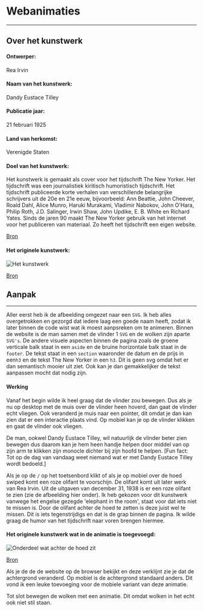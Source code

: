 # Webanimaties
---
## Over het kunstwerk
#### Ontwerper:
Rea Irvin
#### Naam van het kunstwerk:
Dandy Eustace Tilley

#### Publicatie jaar:
21 februari 1925

#### Land van herkomst:
Verenigde Staten

#### Doel van het kunstwerk:
Het kunstwerk is gemaakt als cover voor het tijdschrift The New Yorker. Het tijdschrift was een journalistiek kiritisch humoristisch tijdschrift. Het tijdschrift publiceerde korte verhalen van verschillende belangrijke schrijvers uit de 20e en 21e eeuw, bijvoorbeeld: Ann Beattie, John Cheever, Roald Dahl, Alice Munro, Haruki Murakami, Vladimir Nabokov, John O'Hara, Philip Roth, J.D. Salinger, Irwin Shaw, John Updike, E. B. White en Richard Yates.
Sinds de jaren 90 maakt The New Yorker gebruik van het internet voor het publiceren van materiaal. Zo heeft het tijdschrift een eigen website.

[Bron](https://nl.wikipedia.org/wiki/The_New_Yorker)


#### Het originele kunstwerk:

![Het kunstwerk](https://media.newyorker.com/photos/59094e4bc14b3c606c102ff8/master/w_760,c_limit/1925_02_21.jpg)

[Bron](https://www.newyorker.com/magazine/1925/02/21)

## Aanpak
---
Aller eerst heb ik de afbeelding omgezet naar een `SVG`. Ik heb alles overgetrokken en gezorgd dat iedere laag een goede naam heeft, zodat ik later binnen de code wist wat ik moest aanpsreken om te animeren. Binnen de website is de man samen met de vlinder 1 `SVG` en de wolken zijn aparte `SVG's`. De andere visuele aspecten binnen de pagina zoals de groene verticale balk staat in een `aside` en de bruine horizontale balk staat in de `footer`. De tekst staat in een `section` waaronder de datum en de prijs in een`h3` en de tekst The New Yorker in een `h3`. Dit is geen svg omdat het er dan semantisch mooier uit ziet. Ook kan je dan gemakkelijker de tekst aanpassen mocht dat nodig zijn.

#### Werking
Vanaf het begin wilde ik heel graag dat de vlinder zou bewegen. Dus als je nu op desktop met de muis over de vlinder heen hoverd, dan gaat de vlinder echt vliegen. Ook veranderd je muis naar een pointer, dit omdat je dan kan zien dat er een interactie plaats vind. Op mobiel kan je op de vlinder klikken en gaat de vlinder ook vliegen.

De man, ookwel Dandy Eustace Tilley, wil natuurlijk de vlinder beter zien bewegen dus daarom kan je hem heen handje helpen door middel van op zijn arm te klikken zijn monocle dichter bij zijn hoofd te helpen. [Fun fact: Tot op de dag van vandaag weet niemand wat er met Dandy Eustace Tilley wordt bedoeld.]

Als je op de `/` op het toetsenbord klikt of als je op mobiel over de hoed swiped komt een roze olifant te voorschijn. De olifant komt uit later werk van Rea Irvin. Uit de uitgaven van december 31, 1938 is er een roze olifant te zien (zie de afbeelding hier onder). Ik heb gekozen voor dit kunstwerk vanwege het engelse gezegde 'elephant in the room', staat voor dat iets niet te missen is. Door de olifant achter de hoed te zetten is deze juist wel te missen. Dit is iets tegenstrijdigs en dat is de grap binnen de pagina. Ik wilde graag de humor van het tijdschrift naar voren brengen hiermee.

#### Het originele kunstwerk wat in de animatie is toegevoegd:
![Onderdeel wat achter de hoed zit](https://media.newyorker.com/photos/59094ec76552fa0be682b523/master/w_760,c_limit/1938_12_31.jpg)

[Bron](https://www.newyorker.com/magazine/1938/12/31)

Als je de de de website op de browser bekijkt en deze verklijnt zie je dat de achtergrond veranderd. Op mobiel is de achtergrond standaard anders. Dit vond ik een leuke toevoeging voor de mobiele variant van deze animatie.

Tot slot bewegen de wolken met een animatie. Dit omdat wolken in het echt ook niet stil staan.
